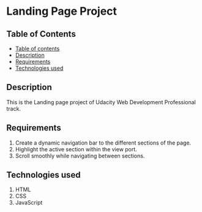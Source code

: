 # Landing Page Project

## Table of Contents

* [Table of contents](#table-of-contents)
* [Description](#description)
* [Requirements](#requirements)
* [Technologies used](#technologies-used)

## Description

This is the Landing page project of Udacity Web Development Professional track.

## Requirements

1. Create a dynamic navigation bar to the different sections of the page.
2. Highlight the active section within the view port.
3. Scroll smoothly while navigating between sections.

## Technologies used

1. HTML
2. CSS
3. JavaScript